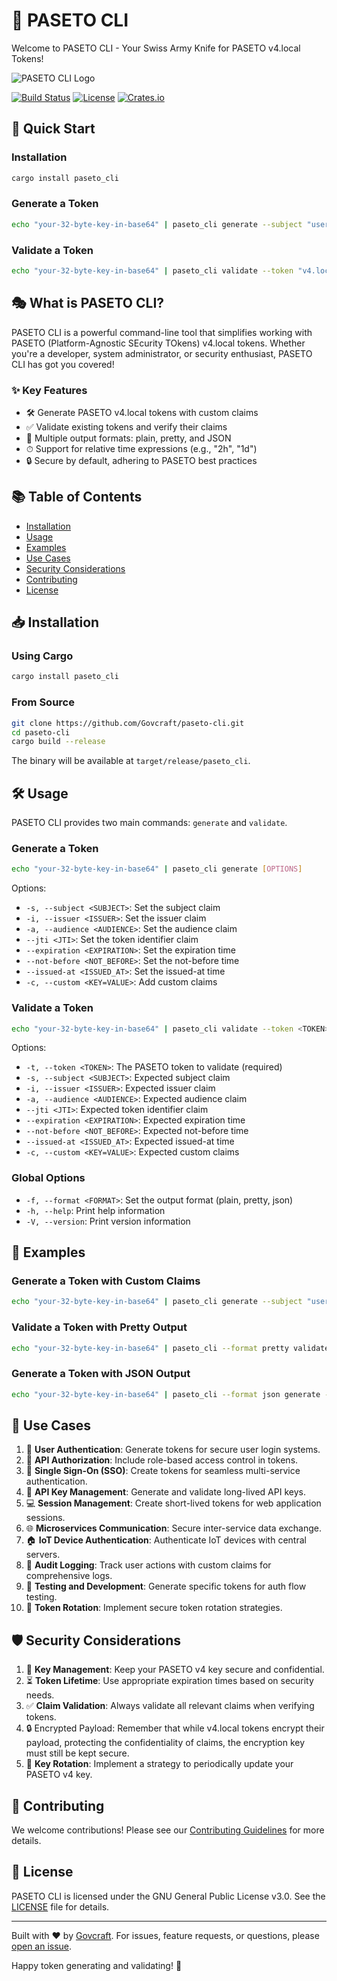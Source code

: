 # 🔐 PASETO CLI

Welcome to PASETO CLI - Your Swiss Army Knife for PASETO v4.local Tokens!

![PASETO CLI Logo](https://via.placeholder.com/150x150.png?text=PASETO+CLI)

[![Build Status](https://img.shields.io/travis/Govcraft/paseto-cli/master.svg?style=flat-square)](https://travis-ci.org/Govcraft/paseto-cli)
[![License](https://img.shields.io/badge/license-GPL--3.0-blue.svg?style=flat-square)](https://github.com/GovCraft/paseto_cli/blob/main/LICENSE)
[![Crates.io](https://img.shields.io/crates/v/paseto_cli.svg?style=flat-square)](https://crates.io/crates/paseto_cli)

## 🚀 Quick Start

### Installation

```bash
cargo install paseto_cli
```

### Generate a Token

```bash
echo "your-32-byte-key-in-base64" | paseto_cli generate --subject "user123" --expiration "2h"
```

### Validate a Token

```bash
echo "your-32-byte-key-in-base64" | paseto_cli validate --token "v4.local.your-token-here" --subject "user123"
```

## 🎭 What is PASETO CLI?

PASETO CLI is a powerful command-line tool that simplifies working with PASETO (Platform-Agnostic SEcurity TOkens) v4.local tokens. Whether you're a developer, system administrator, or security enthusiast, PASETO CLI has got you covered!

### ✨ Key Features

- 🛠 Generate PASETO v4.local tokens with custom claims
- ✅ Validate existing tokens and verify their claims
- 🎨 Multiple output formats: plain, pretty, and JSON
- ⏱ Support for relative time expressions (e.g., "2h", "1d")
- 🔒 Secure by default, adhering to PASETO best practices

## 📚 Table of Contents

- [Installation](#-installation)
- [Usage](#-usage)
- [Examples](#-examples)
- [Use Cases](#-use-cases)
- [Security Considerations](#-security-considerations)
- [Contributing](#-contributing)
- [License](#-license)

## 📥 Installation

### Using Cargo

```bash
cargo install paseto_cli
```

### From Source

```bash
git clone https://github.com/Govcraft/paseto-cli.git
cd paseto-cli
cargo build --release
```

The binary will be available at `target/release/paseto_cli`.

## 🛠 Usage

PASETO CLI provides two main commands: `generate` and `validate`.

### Generate a Token

```bash
echo "your-32-byte-key-in-base64" | paseto_cli generate [OPTIONS]
```

Options:
- `-s, --subject <SUBJECT>`: Set the subject claim
- `-i, --issuer <ISSUER>`: Set the issuer claim
- `-a, --audience <AUDIENCE>`: Set the audience claim
- `--jti <JTI>`: Set the token identifier claim
- `--expiration <EXPIRATION>`: Set the expiration time
- `--not-before <NOT_BEFORE>`: Set the not-before time
- `--issued-at <ISSUED_AT>`: Set the issued-at time
- `-c, --custom <KEY=VALUE>`: Add custom claims

### Validate a Token

```bash
echo "your-32-byte-key-in-base64" | paseto_cli validate --token <TOKEN> [OPTIONS]
```

Options:
- `-t, --token <TOKEN>`: The PASETO token to validate (required)
- `-s, --subject <SUBJECT>`: Expected subject claim
- `-i, --issuer <ISSUER>`: Expected issuer claim
- `-a, --audience <AUDIENCE>`: Expected audience claim
- `--jti <JTI>`: Expected token identifier claim
- `--expiration <EXPIRATION>`: Expected expiration time
- `--not-before <NOT_BEFORE>`: Expected not-before time
- `--issued-at <ISSUED_AT>`: Expected issued-at time
- `-c, --custom <KEY=VALUE>`: Expected custom claims

### Global Options

- `-f, --format <FORMAT>`: Set the output format (plain, pretty, json)
- `-h, --help`: Print help information
- `-V, --version`: Print version information

## 🌟 Examples

### Generate a Token with Custom Claims

```bash
echo "your-32-byte-key-in-base64" | paseto_cli generate --subject "user123" --expiration "2h" --custom role=admin
```

### Validate a Token with Pretty Output

```bash
echo "your-32-byte-key-in-base64" | paseto_cli --format pretty validate --token "v4.local.your-token-here" --subject "user123"
```

### Generate a Token with JSON Output

```bash
echo "your-32-byte-key-in-base64" | paseto_cli --format json generate --subject "user123" --expiration "2h"
```

## 🎯 Use Cases

1. 🔐 **User Authentication**: Generate tokens for secure user login systems.
2. 🚦 **API Authorization**: Include role-based access control in tokens.
3. 🔀 **Single Sign-On (SSO)**: Create tokens for seamless multi-service authentication.
4. 🔑 **API Key Management**: Generate and validate long-lived API keys.
5. 💻 **Session Management**: Create short-lived tokens for web application sessions.
6. 🌐 **Microservices Communication**: Secure inter-service data exchange.
7. 🏠 **IoT Device Authentication**: Authenticate IoT devices with central servers.
8. 📝 **Audit Logging**: Track user actions with custom claims for comprehensive logs.
9. 🧪 **Testing and Development**: Generate specific tokens for auth flow testing.
10. 🔄 **Token Rotation**: Implement secure token rotation strategies.

## 🛡 Security Considerations

1. 🔐 **Key Management**: Keep your PASETO v4 key secure and confidential.
2. ⏳ **Token Lifetime**: Use appropriate expiration times based on security needs.
3. ✅ **Claim Validation**: Always validate all relevant claims when verifying tokens.
4. 🔒 Encrypted Payload: Remember that while v4.local tokens encrypt their payload, protecting the confidentiality of claims, the encryption key must still be kept secure.
5. 🔄 **Key Rotation**: Implement a strategy to periodically update your PASETO v4 key.

## 🤝 Contributing

We welcome contributions! Please see our [Contributing Guidelines](CONTRIBUTING.md) for more details.

## 📄 License

PASETO CLI is licensed under the GNU General Public License v3.0. See the [LICENSE](LICENSE) file for details.

---

Built with ❤️ by [Govcraft](https://www.github.com/Govcraft). For issues, feature requests, or questions, please [open an issue](https://github.com/Govcraft/paseto-cli/issues).

Happy token generating and validating! 🎉
